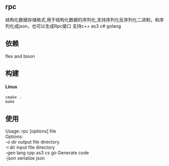 ## rpc

结构化数据存储格式,用于结构化数据的序列化,支持序列化反序列化二进制，和序列化成json，也可以生成Rpc接口
支持c++ as3 c# golang

## 依赖
flex and bison

## 构建
#### Linux 
    cmake .
    make 

## 使用
Usage: rpc [options] file<br/>
Options:<br/>
  -o   dir    output file directory<br/>
  -i   dir    input  file directory<br/>
  -gen lang   cpp as3 cs go Generate code<br/>
  -json       serialize json<br/>